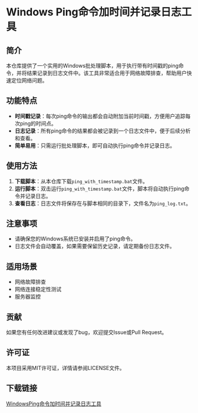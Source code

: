 # Windows Ping命令加时间并记录日志工具

## 简介

本仓库提供了一个实用的Windows批处理脚本，用于执行带有时间戳的ping命令，并将结果记录到日志文件中。该工具非常适合用于网络故障排查，帮助用户快速定位网络问题。

## 功能特点

- **时间戳记录**：每次ping命令的输出都会自动附加当前时间戳，方便用户追踪每次ping的时间点。
- **日志记录**：所有ping命令的结果都会被记录到一个日志文件中，便于后续分析和查看。
- **简单易用**：只需运行批处理脚本，即可自动执行ping命令并记录日志。

## 使用方法

1. **下载脚本**：从本仓库下载`ping_with_timestamp.bat`文件。
2. **运行脚本**：双击运行`ping_with_timestamp.bat`文件，脚本将自动执行ping命令并记录日志。
3. **查看日志**：日志文件将保存在与脚本相同的目录下，文件名为`ping_log.txt`。

## 注意事项

- 请确保您的Windows系统已安装并启用了ping命令。
- 日志文件会自动覆盖，如果需要保留历史记录，请定期备份日志文件。

## 适用场景

- 网络故障排查
- 网络连接稳定性测试
- 服务器监控

## 贡献

如果您有任何改进建议或发现了bug，欢迎提交Issue或Pull Request。

## 许可证

本项目采用MIT许可证，详情请参阅LICENSE文件。

## 下载链接

[WindowsPing命令加时间并记录日志工具](https://pan.quark.cn/s/6d7a57a6e8a9)